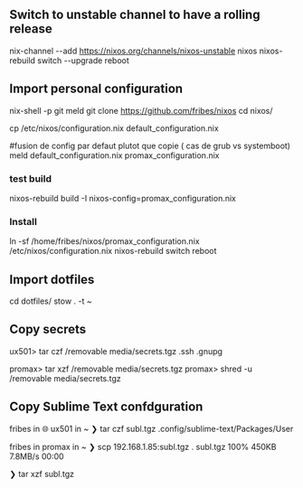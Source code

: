 
## Switch to unstable channel to have a rolling release
nix-channel --add https://nixos.org/channels/nixos-unstable nixos
nixos-rebuild switch --upgrade
reboot

## Import personal configuration
nix-shell -p git meld
git clone https://github.com/fribes/nixos
cd nixos/

cp /etc/nixos/configuration.nix default_configuration.nix

#fusion de config par defaut plutot que copie ( cas de grub vs systemboot)
meld default_configuration.nix promax_configuration.nix

### test build
nixos-rebuild build -I nixos-config=promax_configuration.nix 

### Install
ln -sf /home/fribes/nixos/promax_configuration.nix /etc/nixos/configuration.nix 
nixos-rebuild switch
reboot

## Import dotfiles

cd dotfiles/
stow . -t ~

## Copy secrets
ux501> tar czf /removable media/secrets.tgz .ssh .gnupg

promax> tar xzf /removable media/secrets.tgz
promax> shred -u /removable media/secrets.tgz

## Copy Sublime Text confdguration

fribes in 🌐 ux501 in ~ 
❯ tar czf subl.tgz .config/sublime-text/Packages/User

fribes in promax in ~
❯ scp 192.168.1.85:subl.tgz .
subl.tgz                                                                                                                                                                                                                                                                                    100%  450KB   7.8MB/s   00:00    

❯ tar xzf subl.tgz 

